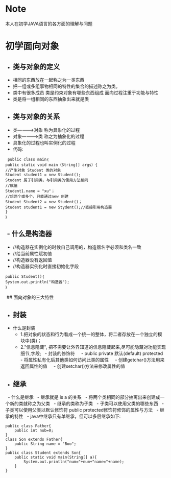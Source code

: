 # Note
本人在初学JAVA语言的各方面的理解与问题
# 初学面向对象
- 类与对象的定义
  - 
 - 相同的东西放在一起称之为一类东西
 - 把一组或多组事物相同的特性的集合的描述称之为类。
 - 类中有很多成员
    类是约束对象有哪些东西组成
    面向过程注重于功能与特性
 - 类是将一组相同的东西抽象出来就是类
 - 类与对象的关系
   - 
 - 类————>对象   称为具象化的过程
 - 对象————>类   称之为抽象化的过程
 - 具象化的过程也叫实例化的过程
 - 代码:
```
 public class main｛
public static void main（String[] args）{
//产生对象 Student 类的对象
Student student1 = new Student();
Student 属于引用类，与引用类的使用方法相同
//赋值
Student1.name = "xu"；
//想两个或多个，只能通过new 创建
Student Student2 = new Student()；
Student student1 = new Stydent();//直接引用构造器
}
｝
```
  - 什么是构造器
   -
  - //构造器在实例化的时候自己调用的，构造器名字必须和类名一致
  - //给当前属性赋初值
  - //构造器没有返回值
  - //构造器实例化时直接初始化字段
```
public Student()｛
System.out.println("构造器");
｝
```
  ## 面向对象的三大特性
   - 封装
     - 
   - 什么是封装
     - 1.把对象的状态和行为看成一个统一的整体，将二者存放在一个独立的模块中(类)；
     - 2."信息隐藏", 把不需要让外界知道的信息隐藏起来,尽可能隐藏对功能实现细节,字段;
   - 封装的修饰符
     - public private 默认(default) protected
   - 将属性私有化后其他类如何访问此类的属性
     - 创建getchar()方法用来返回属性的值
     - 创建setchar()方法来修改属性的值
   - 继承
     -
   - 什么是继承
   - 继承就是 is a 的关系
   - 将两个类相同的部分抽离出来创建成一个新的类就称之为父类
   - 继承的类称为子类
   - 子类可以使用父类的哪些东西
   - 子类可以使用父类以默认修饰符 public protected修饰符修饰的属性与方法
   - 继承的特性
   - java中继承只有单继承，但可以多层继承如下:

```
public class Father{
    public int nub=0;
}
class Son extends Father{
    public String name = "Boo";
}
public class Student extends Son{
    public static void main(String[] a){
        System.out.println("num="+num+"name="+name);
    }
}
```
